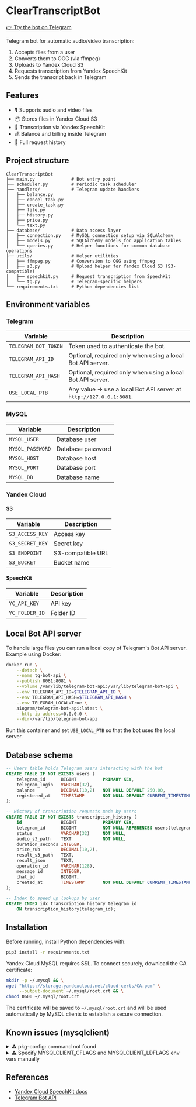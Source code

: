 # ClearTranscriptBot

[👉 Try the bot on Telegram][1]

Telegram bot for automatic audio/video transcription:
1. Accepts files from a user
2. Converts them to OGG (via ffmpeg)
3. Uploads to Yandex Cloud S3
4. Requests transcription from Yandex SpeechKit
5. Sends the transcript back in Telegram

## Features

- 🎙 Supports audio and video files
- 📦 Stores files in Yandex Cloud S3
- 💬 Transcription via Yandex SpeechKit
- 💰 Balance and billing inside Telegram
- 📜 Full request history

## Project structure

```
ClearTranscriptBot
├── main.py              # Bot entry point
├── scheduler.py         # Periodic task scheduler
├── handlers/            # Telegram update handlers
│   ├── balance.py
│   ├── cancel_task.py
│   ├── create_task.py
│   ├── file.py
│   ├── history.py
│   ├── price.py
│   └── text.py
├── database/            # Data access layer
│   ├── connection.py    # MySQL connection setup via SQLAlchemy
│   ├── models.py        # SQLAlchemy models for application tables
│   └── queries.py       # Helper functions for common database operations
├── utils/               # Helper utilities
│   ├── ffmpeg.py        # Conversion to OGG using ffmpeg
│   ├── s3.py            # Upload helper for Yandex Cloud S3 (S3-compatible)
│   ├── speechkit.py     # Request transcription from SpeechKit
│   └── tg.py            # Telegram-specific helpers
└── requirements.txt     # Python dependencies list
```

## Environment variables

### Telegram

| Variable             | Description                                                        |
|----------------------|--------------------------------------------------------------------|
| `TELEGRAM_BOT_TOKEN` | Token used to authenticate the bot.                                |
| `TELEGRAM_API_ID`    | Optional, required only when using a local Bot API server.         |
| `TELEGRAM_API_HASH`  | Optional, required only when using a local Bot API server.         |
| `USE_LOCAL_PTB`      | Any value → use a local Bot API server at `http://127.0.0.1:8081`. |

### MySQL

| Variable         | Description       |
|------------------|-------------------|
| `MYSQL_USER`     | Database user     |
| `MYSQL_PASSWORD` | Database password |
| `MYSQL_HOST`     | Database host     |
| `MYSQL_PORT`     | Database port     |
| `MYSQL_DB`       | Database name     |

### Yandex Cloud

#### S3

| Variable         | Description       |
|------------------|-------------------|
| `S3_ACCESS_KEY`  | Access key        |
| `S3_SECRET_KEY`  | Secret key        |
| `S3_ENDPOINT`    | S3-compatible URL |
| `S3_BUCKET`      | Bucket name       |

#### SpeechKit

| Variable        | Description |
|-----------------|-------------|
| `YC_API_KEY`    | API key     |
| `YC_FOLDER_ID`  | Folder ID   |


## Local Bot API server

To handle large files you can run a local copy of Telegram's Bot API server.
Example using Docker:

```bash
docker run \
    --detach \
    --name tg-bot-api \
    --publish 8081:8081 \
    --volume /var/lib/telegram-bot-api:/var/lib/telegram-bot-api \
    --env TELEGRAM_API_ID=$TELEGRAM_API_ID \
    --env TELEGRAM_API_HASH=$TELEGRAM_API_HASH \
    --env TELEGRAM_LOCAL=True \
    aiogram/telegram-bot-api:latest \
    --http-ip-address=0.0.0.0 \
    --dir=/var/lib/telegram-bot-api
```

Run this container and set `USE_LOCAL_PTB` so that the bot uses the local
server.

## Database schema

```sql
-- Users table holds Telegram users interacting with the bot
CREATE TABLE IF NOT EXISTS users (
    telegram_id      BIGINT          PRIMARY KEY,
    telegram_login   VARCHAR(32),
    balance          DECIMAL(10,2)   NOT NULL DEFAULT 250.00,
    registered_at    TIMESTAMP       NOT NULL DEFAULT CURRENT_TIMESTAMP
);

-- History of transcription requests made by users
CREATE TABLE IF NOT EXISTS transcription_history (
    id               BIGINT          PRIMARY KEY,
    telegram_id      BIGINT          NOT NULL REFERENCES users(telegram_id),
    status           VARCHAR(32)     NOT NULL,
    audio_s3_path    TEXT            NOT NULL,
    duration_seconds INTEGER,
    price_rub        DECIMAL(10,2),
    result_s3_path   TEXT,
    result_json      TEXT,
    operation_id     VARCHAR(128),
    message_id       INTEGER,
    chat_id          BIGINT,
    created_at       TIMESTAMP       NOT NULL DEFAULT CURRENT_TIMESTAMP
);

-- Index to speed up lookups by user
CREATE INDEX idx_transcription_history_telegram_id
    ON transcription_history(telegram_id);
```

## Installation

Before running, install Python dependencies with:
```bash
pip3 install -r requirements.txt
```

Yandex Cloud MySQL requires SSL. To connect securely, download the CA certificate:
```bash
mkdir -p ~/.mysql && \
wget "https://storage.yandexcloud.net/cloud-certs/CA.pem" \
     --output-document ~/.mysql/root.crt && \
chmod 0600 ~/.mysql/root.crt
```

The certificate will be saved to `~/.mysql/root.crt` and will be used automatically by MySQL clients to establish a secure connection.

## Known issues (mysqlclient)

<details>
<summary>⚠️ pkg-config: command not found</summary>

**On macOS and Linux you may hit an error when installing mysqlclient:**

```bash
Collecting mysqlclient (from -r requirements.txt (line 8))
  Using cached mysqlclient-2.2.7.tar.gz (91 kB)
  Installing build dependencies ... done
  Getting requirements to build wheel ... error
  error: subprocess-exited-with-error

  x Getting requirements to build wheel did not run successfully.
  │ exit code: 1
  ╰─> [35 lines of output]
      /bin/sh: pkg-config: command not found
      *********
      Trying pkg-config --exists mysqlclient
      Command 'pkg-config --exists mysqlclient' returned non-zero exit status 127.
```

In that case install pkg-config: `sudo apt install pkg-config` or `brew install pkg-config`

</details>

<details>
<summary>⚠️ Specify MYSQLCLIENT_CFLAGS and MYSQLCLIENT_LDFLAGS env vars manually</summary>

**On macOS and Linux you may hit an error when installing mysqlclient:**

```bash
Collecting mysqlclient (from -r requirements.txt (line 8))
  Using cached mysqlclient-2.2.7.tar.gz (91 kB)
  Installing build dependencies ... done
  Getting requirements to build wheel ... error
  error: subprocess-exited-with-error

  × Getting requirements to build wheel did not run successfully.
  │ exit code: 1
  ╰─> [29 lines of output]
      Trying pkg-config --exists mysqlclient
      Command 'pkg-config --exists mysqlclient' returned non-zero exit status 1.
      *********
      Exception: Can not find valid pkg-config name.
      Specify MYSQLCLIENT_CFLAGS and MYSQLCLIENT_LDFLAGS env vars manually
      [end of output]
```

In that case install libmysqlclient-dev: `sudo apt install libmysqlclient-dev` or `brew install libmysqlclient-dev`

**libmysqlclient-dev** — is the package that provides the headers and libraries required to build applications that link against MySQL

</details>

## References

- [Yandex Cloud SpeechKit docs][2]  
- [Telegram Bot API][3]  

[1]: https://t.me/ClearTranscriptBot
[2]: https://cloud.yandex.com/docs/speechkit/
[3]: https://core.telegram.org/bots/api